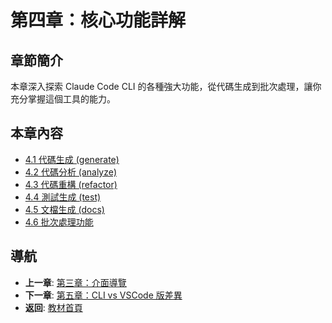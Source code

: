# 第四章：核心功能詳解

## 章節簡介

本章深入探索 Claude Code CLI 的各種強大功能，從代碼生成到批次處理，讓你充分掌握這個工具的能力。

## 本章內容

- [4.1 代碼生成 (generate)](./4.1-code-generation.md)
- [4.2 代碼分析 (analyze)](./4.2-code-analysis.md)
- [4.3 代碼重構 (refactor)](./4.3-code-refactoring.md)
- [4.4 測試生成 (test)](./4.4-testing.md)
- [4.5 文檔生成 (docs)](./4.5-documentation.md)
- [4.6 批次處理功能](./4.6-batch-processing.md)

## 導航

- **上一章**: [第三章：介面導覽](../chapter3/README.md)
- **下一章**: [第五章：CLI vs VSCode 版差異](../chapter5/README.md)
- **返回**: [教材首頁](../../README.md)
